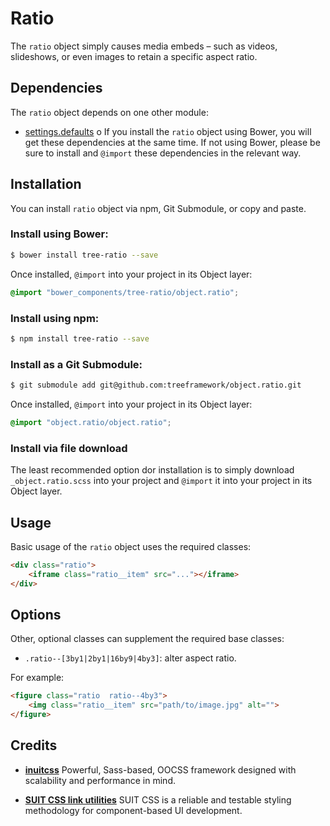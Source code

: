 # Ratio

The `ratio` object simply causes media embeds – such as videos, slideshows, or
even images to retain a specific aspect ratio.

## Dependencies

The `ratio` object depends on one other module:

* [settings.defaults](https://github.com/treeframework/settings.defaults)
o
If you install the `ratio` object using Bower, you will get these dependencies at
the same time. If not using Bower, please be sure to install and `@import` these
dependencies in the relevant way.

## Installation

You can install `ratio` object via npm, Git Submodule, or copy and paste.

### Install using Bower:

```sh
$ bower install tree-ratio --save
```

Once installed, `@import` into your project in its Object layer:

```scss
@import "bower_components/tree-ratio/object.ratio";
```

### Install using npm:

```sh
$ npm install tree-ratio --save
```

### Install as a Git Submodule:

```sh
$ git submodule add git@github.com:treeframework/object.ratio.git
```

Once installed, `@import` into your project in its Object layer:

```scss
@import "object.ratio/object.ratio";
```

### Install via file download

The least recommended option dor installation is to simply download
`_object.ratio.scss` into your project and `@import` it into your project in its
Object layer.

## Usage

Basic usage of the `ratio` object uses the required classes:

```html
<div class="ratio">
    <iframe class="ratio__item" src="..."></iframe>
</div>
```

## Options

Other, optional classes can supplement the required base classes:

* `.ratio--[3by1|2by1|16by9|4by3]`: alter aspect ratio.

For example:

```html
<figure class="ratio  ratio--4by3">
    <img class="ratio__item" src="path/to/image.jpg" alt="">
</figure>
```

## Credits

* **[inuitcss](https://github.com/inuitcss)** Powerful, Sass-based, OOCSS
framework designed with scalability and performance in mind.

* **[SUIT CSS link utilities](https://github.com/suitcss/utils-link/)** SUIT
CSS is a reliable and testable styling methodology for component-based UI
development.
